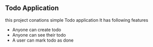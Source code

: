 ## Todo Application

this project conations simple Todo application 
It has following features

-  Anyone can create todo
-  Anyone can see their todo
-  A user can mark todo as done

